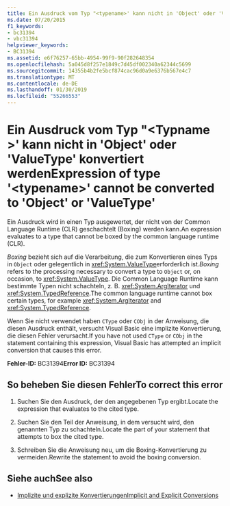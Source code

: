 ```yaml
---
title: Ein Ausdruck vom Typ "<typename>' kann nicht in 'Object' oder 'ValueType' konvertiert werden
ms.date: 07/20/2015
f1_keywords:
- bc31394
- vbc31394
helpviewer_keywords:
- BC31394
ms.assetid: e6f76257-65bb-4954-99f9-90f282648354
ms.openlocfilehash: 5a045d8f257e1849c7d45df002340a62344c5699
ms.sourcegitcommit: 14355b4b2fe5bcf874cac96d0a9e6376b567e4c7
ms.translationtype: MT
ms.contentlocale: de-DE
ms.lasthandoff: 01/30/2019
ms.locfileid: "55266553"
---
```

# <a name="expression-of-type-typename-cannot-be-converted-to-object-or-valuetype"></a><span data-ttu-id="b294c-102">Ein Ausdruck vom Typ "\<Typname >' kann nicht in 'Object' oder 'ValueType' konvertiert werden</span><span class="sxs-lookup"><span data-stu-id="b294c-102">Expression of type '\<typename>' cannot be converted to 'Object' or 'ValueType'</span></span>
<span data-ttu-id="b294c-103">Ein Ausdruck wird in einen Typ ausgewertet, der nicht von der Common Language Runtime (CLR) geschachtelt (Boxing) werden kann.</span><span class="sxs-lookup"><span data-stu-id="b294c-103">An expression evaluates to a type that cannot be boxed by the common language runtime (CLR).</span></span>  
  
 <span data-ttu-id="b294c-104">*Boxing* bezieht sich auf die Verarbeitung, die zum Konvertieren eines Typs in `Object` oder gelegentlich in <xref:System.ValueType>erforderlich ist.</span><span class="sxs-lookup"><span data-stu-id="b294c-104">*Boxing* refers to the processing necessary to convert a type to `Object` or, on occasion, to <xref:System.ValueType>.</span></span> <span data-ttu-id="b294c-105">Die Common Language Runtime kann bestimmte Typen nicht schachteln, z. B. <xref:System.ArgIterator> und <xref:System.TypedReference>.</span><span class="sxs-lookup"><span data-stu-id="b294c-105">The common language runtime cannot box certain types, for example <xref:System.ArgIterator> and <xref:System.TypedReference>.</span></span>  
  
 <span data-ttu-id="b294c-106">Wenn Sie nicht verwendet haben `CType` oder `CObj` in der Anweisung, die diesen Ausdruck enthält, versucht Visual Basic eine implizite Konvertierung, die diesen Fehler verursacht.</span><span class="sxs-lookup"><span data-stu-id="b294c-106">If you have not used `CType` or `CObj` in the statement containing this expression, Visual Basic has attempted an implicit conversion that causes this error.</span></span>  
  
 <span data-ttu-id="b294c-107">**Fehler-ID:** BC31394</span><span class="sxs-lookup"><span data-stu-id="b294c-107">**Error ID:** BC31394</span></span>  
  
## <a name="to-correct-this-error"></a><span data-ttu-id="b294c-108">So beheben Sie diesen Fehler</span><span class="sxs-lookup"><span data-stu-id="b294c-108">To correct this error</span></span>  
  
1.  <span data-ttu-id="b294c-109">Suchen Sie den Ausdruck, der den angegebenen Typ ergibt.</span><span class="sxs-lookup"><span data-stu-id="b294c-109">Locate the expression that evaluates to the cited type.</span></span>  
  
2.  <span data-ttu-id="b294c-110">Suchen Sie den Teil der Anweisung, in dem versucht wird, den genannten Typ zu schachteln.</span><span class="sxs-lookup"><span data-stu-id="b294c-110">Locate the part of your statement that attempts to box the cited type.</span></span>  
  
3.  <span data-ttu-id="b294c-111">Schreiben Sie die Anweisung neu, um die Boxing-Konvertierung zu vermeiden.</span><span class="sxs-lookup"><span data-stu-id="b294c-111">Rewrite the statement to avoid the boxing conversion.</span></span>  
  
## <a name="see-also"></a><span data-ttu-id="b294c-112">Siehe auch</span><span class="sxs-lookup"><span data-stu-id="b294c-112">See also</span></span>
- [<span data-ttu-id="b294c-113">Implizite und explizite Konvertierungen</span><span class="sxs-lookup"><span data-stu-id="b294c-113">Implicit and Explicit Conversions</span></span>](../../visual-basic/programming-guide/language-features/data-types/implicit-and-explicit-conversions.md)
